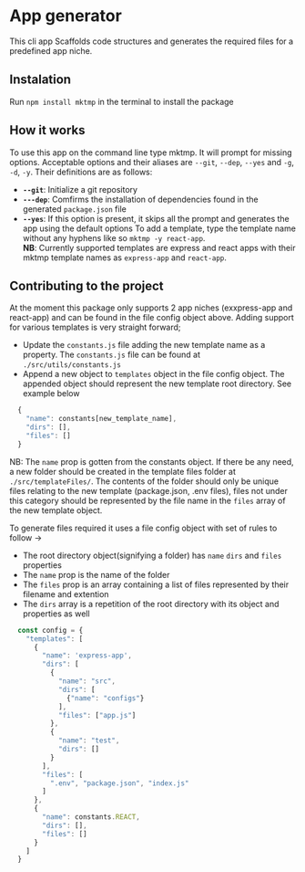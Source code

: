 # App generator
This cli app Scaffolds code structures and generates the required files for a predefined app niche.

## Instalation
Run `npm install mktmp` in the terminal to install the package

## How it works
To use this app on the command line type mktmp. It will prompt for missing options.
Acceptable options and their aliases are `--git`, `--dep`, `--yes` and `-g`, `-d`, `-y`.
Their definitions are as follows:
*  **`--git`**: Initialize a git repository
*  **`---dep`**: Comfirms the installation of dependencies found in the generated `package.json` file
* **`--yes`**: If this option is present, it skips all the prompt and generates the app using the default options
To add a template, type the template name without any hyphens like so `mktmp -y react-app`. <br />
**NB**: Currently supported templates are express and react apps with their mktmp template names as `express-app` and `react-app`.

## Contributing to the project
At the moment this package only supports 2 app niches (exxpress-app and react-app) and can be found in the file config object above.
Adding support for various templates is very straight forward;
* Update the `constants.js` file adding the new template name as a property. The `constants.js` file can be found at `./src/utils/constants.js`
* Append a new object to `templates` object in the file config object. The appended object should represent the new template root directory. See example below
```javascript
  {
    "name": constants[new_template_name],
    "dirs": [],
    "files": []
  }
 ```
 NB: The `name` prop is gotten from the constants object.
 If there be any need, a new folder should be created in the template files folder at `./src/templateFiles/`. The contents of the folder should only be unique files relating to the new template (package.json, .env files), files not under this category should be represented by the file name in the `files` array of the new template object.
 
To generate files required it uses a file config object with set of rules to follow ->
* The root directory object(signifying a folder) has `name` `dirs` and `files` properties
* The `name` prop is the name of the folder
* The `files` prop is an array containing a list of files represented by their filename and extention
* The `dirs` array is a repetition of the root directory with its object and properties as well

```javascript
  const config = {
    "templates": [
      {
        "name": 'express-app',
        "dirs": [
          {
            "name": "src",
            "dirs": [
              {"name": "configs"}
            ],
            "files": ["app.js"]
          }, 
          {
            "name": "test",
            "dirs": []
          }
        ],
        "files": [
          ".env", "package.json", "index.js"
        ]
      },
      {
        "name": constants.REACT,
        "dirs": [],
        "files": []
      }
    ]
  }

```
